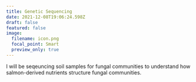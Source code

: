 ```yaml
---
title: Genetic Sequencing
date: 2021-12-08T19:06:24.598Z
draft: false
featured: false
image:
  filename: icon.png
  focal_point: Smart
  preview_only: true
---
```

I will be seqeuncing soil samples for fungal communities to understand how salmon-derived nutrients structure fungal communities.
